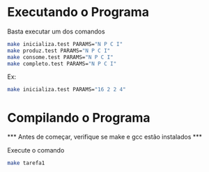 # Executando o Programa

Basta executar um dos comandos
```bash
make inicializa.test PARAMS="N P C I"
make produz.test PARAMS="N P C I"
make consome.test PARAMS="N P C I"
make completo.test PARAMS="N P C I"
```
Ex:
```bash
make inicializa.test PARAMS="16 2 2 4"
```

# Compilando o Programa

*** Antes de começar, verifique se make e gcc estão instalados ***

Execute o comando
```bash
make tarefa1
```